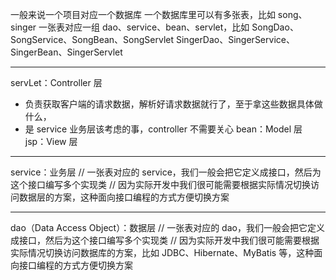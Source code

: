 一般来说一个项目对应一个数据库
一个数据库里可以有多张表，比如 song、singer
一张表对应一组 dao、service、bean、servlet，比如
SongDao、SongService、SongBean、SongServlet
SingerDao、SingerService、SingerBean、SingerServlet

***
servLet：Controller 层

* 负责获取客户端的请求数据，解析好请求数据就行了，至于拿这些数据具体做什么，
* 是 service 业务层该考虑的事，controller 不需要关心
  bean：Model 层
  jsp：View 层

***
service：业务层
// 一张表对应的 service，我们一般会把它定义成接口，然后为这个接口编写多个实现类
// 因为实际开发中我们很可能需要根据实际情况切换访问数据层的方案，这种面向接口编程的方式方便切换方案
***
dao（Data Access Object）：数据层
// 一张表对应的 dao，我们一般会把它定义成接口，然后为这个接口编写多个实现类
// 因为实际开发中我们很可能需要根据实际情况切换访问数据库的方案，比如 JDBC、Hibernate、MyBatis 等，这种面向接口编程的方式方便切换方案